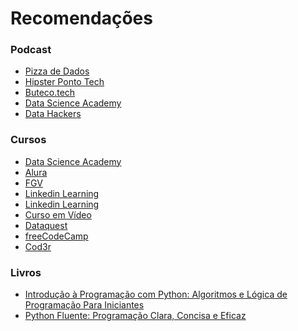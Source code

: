 # Recomendações

### Podcast
*   <a href="https://open.spotify.com/show/5k0Ei0MSg5BuiHshr43aSg?si=1JJUHviZTbecCX_EoUAang" target="blank" >Pizza de Dados</a> </br>
*   <a href="https://open.spotify.com/show/2p0Vx75OmfsXktyLBuLuSf?si=QBBxOwXRQHeSRiQdhVVD8A" target="blank" >Hipster Ponto Tech</a> </br>
*   <a href="https://open.spotify.com/show/1oD8x4L9Tzu2hcPRUkfwhh?si=hWVRb404RX2NuBEFBurZ7Q" target="blank" >Buteco.tech</a> </br>
*   <a href="https://open.spotify.com/show/1oD8x4L9Tzu2hcPRUkfwhh?si=hWVRb404RX2NuBEFBurZ7Q" target="blank" >Data Science Academy
</a> </br>
*   <a href="https://open.spotify.com/show/1oMIHOXsrLFENAeM743g93?si=jn0-kPeYRuWh67G5Jp3sSw" target="blank" >Data Hackers</a> </br>

### Cursos
*    <a href="https://www.datascienceacademy.com.br/pages/home" target="blank" >Data Science Academy</a> </br>
*    <a href="https://www.alura.com.br/cursos-online-data-science" target="blank" >Alura</a> </br>
*    <a href="https://educacao-executiva.fgv.br/cursos/online/curta-media-duracao-online/introducao-ciencia-de-dados" target="blank" >FGV</a> </br>
*    <a href="https://www.linkedin.com/learning/paths/torne-se-um-cientista-de-dados" target="blank" >Linkedin Learning</a> </br>
*    <a href="https://www.linkedin.com/learning/paths/torne-se-um-cientista-de-dados" target="blank" >Linkedin Learning</a> </br>
*    <a href="https://www.cursoemvideo.com/" target="blank" >Curso em Vídeo</a> </br>
*    <a href="https://www.dataquest.io/?utm_source=learndatasci" target="blank" >Dataquest</a> </br>
*    <a href="https://www.freecodecamp.org/" target="blank" >freeCodeCamp</a> </br>
*    <a href="https://www.cod3r.com.br/" target="blank" >Cod3r</a> </br>

### Livros
*   <a href="https://www.amazon.com.br/Introdu%C3%A7%C3%A3o-Programa%C3%A7%C3%A3o-com-Python-Algoritmos/dp/8575227181/ref=asc_df_8575227181/?tag=googleshopp00-20&linkCode=df0&hvadid=379748659420&hvpos=&hvnetw=g&hvrand=7127722680530299922&hvpone=&hvptwo=&hvqmt=&hvdev=c&hvdvcmdl=&hvlocint=&hvlocphy=1001698&hvtargid=pla-811137648888&psc=1" target="blank" >Introdução à Programação com Python: Algoritmos e Lógica de Programação Para Iniciantes</a> </br>
*   <a href="https://www.amazon.com.br/Python-Fluente-Programa%C3%A7%C3%A3o-Concisa-Eficaz/dp/857522462X/ref=asc_df_857522462X/?tag=googleshopp00-20&linkCode=df0&hvadid=379792215563&hvpos=&hvnetw=g&hvrand=7127722680530299922&hvpone=&hvptwo=&hvqmt=&hvdev=c&hvdvcmdl=&hvlocint=&hvlocphy=1001698&hvtargid=pla-460804277997&psc=1" target="blank" >Python Fluente: Programação Clara, Concisa e Eficaz</a> </br>



